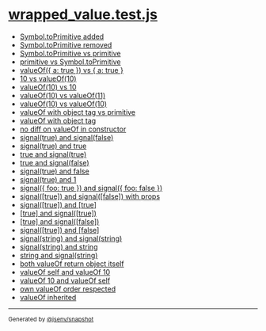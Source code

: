 # [wrapped_value.test.js](../wrapped_value.test.js)


- [Symbol.toPrimitive added](symbol_toprimitive_added/symbol_toprimitive_added.md)
- [Symbol.toPrimitive removed](symbol_toprimitive_removed/symbol_toprimitive_removed.md)
- [Symbol.toPrimitive vs primitive](symbol_toprimitive_vs_primitive/symbol_toprimitive_vs_primitive.md)
- [primitive vs Symbol.toPrimitive](primitive_vs_symbol_toprimitive/primitive_vs_symbol_toprimitive.md)
- [valueOf({ a: true }) vs { a: true }](valueof(%7B_a_true_%7D)_vs_%7B_a_true_%7D/valueof(%7B_a_true_%7D)_vs_%7B_a_true_%7D.md)
- [10 vs valueOf(10)](10_vs_valueof(10)/10_vs_valueof(10).md)
- [valueOf(10) vs 10](valueof(10)_vs_10/valueof(10)_vs_10.md)
- [valueOf(10) vs valueOf(11)](valueof(10)_vs_valueof(11)/valueof(10)_vs_valueof(11).md)
- [valueOf(10) vs valueOf(10)](valueof(10)_vs_valueof(10)/valueof(10)_vs_valueof(10).md)
- [valueOf with object tag vs primitive](valueof_with_object_tag_vs_primitive/valueof_with_object_tag_vs_primitive.md)
- [valueOf with object tag ](valueof_with_object_tag/valueof_with_object_tag.md)
- [no diff on valueOf in constructor](no_diff_on_valueof_in_constructor/no_diff_on_valueof_in_constructor.md)
- [signal(true) and signal(false)](signal(true)_and_signal(false)/signal(true)_and_signal(false).md)
- [signal(true) and true](signal(true)_and_true/signal(true)_and_true.md)
- [true and signal(true)](true_and_signal(true)/true_and_signal(true).md)
- [true and signal(false)](true_and_signal(false)/true_and_signal(false).md)
- [signal(true) and false](signal(true)_and_false/signal(true)_and_false.md)
- [signal(true) and 1](signal(true)_and_1/signal(true)_and_1.md)
- [signal({ foo: true }) and signal({ foo: false })](signal(%7B_foo_true_%7D)_and_signal(%7B_foo_false_%7D)/signal(%7B_foo_true_%7D)_and_signal(%7B_foo_false_%7D).md)
- [signal([true]) and signal([false]) with props](signal([true])_and_signal([false])_with_props/signal([true])_and_signal([false])_with_props.md)
- [signal([true]) and [true]](signal([true])_and_[true]/signal([true])_and_[true].md)
- [[true] and signal([true])]([true]_and_signal([true])/[true]_and_signal([true]).md)
- [[true] and signal([false])]([true]_and_signal([false])/[true]_and_signal([false]).md)
- [signal([true]) and [false]](signal([true])_and_[false]/signal([true])_and_[false].md)
- [signal(string) and signal(string)](signal(string)_and_signal(string)/signal(string)_and_signal(string).md)
- [signal(string) and string](signal(string)_and_string/signal(string)_and_string.md)
- [string and signal(string)](string_and_signal(string)/string_and_signal(string).md)
- [both valueOf return object itself](both_valueof_return_object_itself/both_valueof_return_object_itself.md)
- [valueOf self and valueOf 10](valueof_self_and_valueof_10/valueof_self_and_valueof_10.md)
- [valueOf 10 and valueOf self](valueof_10_and_valueof_self/valueof_10_and_valueof_self.md)
- [own valueOf order respected](own_valueof_order_respected/own_valueof_order_respected.md)
- [valueOf inherited](valueof_inherited/valueof_inherited.md)

---

<sub>
  Generated by <a href="https://github.com/jsenv/core/tree/main/packages/tooling/snapshot">@jsenv/snapshot</a>
</sub>
